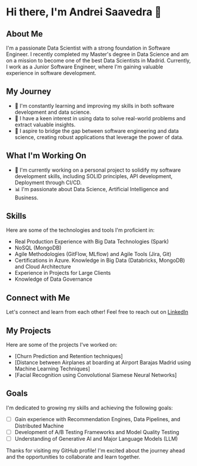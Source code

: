 # Hi there, I'm Andrei Saavedra 👋

## About Me
I'm a passionate Data Scientist with a strong foundation in Software Engineer. I recently completed my Master's degree in Data Science and am on a mission to become one of the best Data Scientists in Madrid. Currently, I work as a Junior Software Engineer, where I'm gaining valuable experience in software development.

## My Journey
- 🌱 I'm constantly learning and improving my skills in both software development and data science.
- 🔭 I have a keen interest in using data to solve real-world problems and extract valuable insights.
- 💼 I aspire to bridge the gap between software engineering and data science, creating robust applications that leverage the power of data.

## What I'm Working On
- 🚀 I'm currently working on a personal project to solidify my software development skills, including SOLID principles, API development, Deployment through CI/CD.
- 📊 I'm passionate about Data Science, Artificial Intelligence and Business. 

## Skills
Here are some of the technologies and tools I'm proficient in:

- Real Production Experience with Big Data Technologies (Spark)
- NoSQL (MongoDB)
- Agile Methodologies (GitFlow, MLflow) and Agile Tools (Jira, Git)
- Certifications in Azure. Knowledge in Big Data (Databricks, MongoDB) and Cloud Architecture
- Experience in Projects for Large Clients
- Knowledge of Data Governance

## Connect with Me
Let's connect and learn from each other! Feel free to reach out on [LinkedIn](https://www.linkedin.com/in/andreisaavedra/)

## My Projects
Here are some of the projects I've worked on:

- [Churn Prediction and Retention techniques] 
- [Distance between Airplanes at boarding at Airport Barajas Madrid using Machine Learning Techniques]
- [Facial Recognition using Convolutional Siamese Neural Networks]

## Goals
I'm dedicated to growing my skills and achieving the following goals:

- [ ] Gain experience with Recommendation Engines, Data Pipelines, and Distributed Machine 
- [ ] Development of A/B Testing Frameworks and Model Quality Testing
- [ ] Understanding of Generative AI and Major Language Models (LLM)

Thanks for visiting my GitHub profile! I'm excited about the journey ahead and the opportunities to collaborate and learn together.
